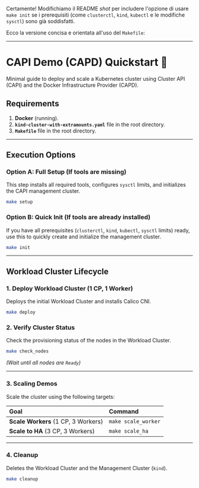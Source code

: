 Certamente\! Modifichiamo il README *shot* per includere l'opzione di usare `make init` se i prerequisiti (come `clusterctl`, `kind`, `kubectl` e le modifiche `sysctl`) sono già soddisfatti.

Ecco la versione concisa e orientata all'uso del `Makefile`:

-----

# CAPI Demo (CAPD) Quickstart 🚀

Minimal guide to deploy and scale a Kubernetes cluster using Cluster API (CAPI) and the Docker Infrastructure Provider (CAPD).

## Requirements

1.  **Docker** (running).
2.  **`kind-cluster-with-extramounts.yaml`** file in the root directory.
3.  **`Makefile`** file in the root directory.

-----

## Execution Options

### Option A: Full Setup (If tools are missing)

This step installs all required tools, configures `sysctl` limits, and initializes the CAPI management cluster.

```bash
make setup
```

### Option B: Quick Init (If tools are already installed)

If you have all prerequisites (`clusterctl`, `kind`, `kubectl`, `sysctl` limits) ready, use this to quickly create and initialize the management cluster.

```bash
make init
```

-----

## Workload Cluster Lifecycle

### 1\. Deploy Workload Cluster (1 CP, 1 Worker)

Deploys the initial Workload Cluster and installs Calico CNI.

```bash
make deploy
```

### 2\. Verify Cluster Status

Check the provisioning status of the nodes in the Workload Cluster.

```bash
make check_nodes
```

*(Wait until all nodes are `Ready`)*

-----

### 3\. Scaling Demos

Scale the cluster using the following targets:

| Goal | Command |
| :--- | :--- |
| **Scale Workers** (1 CP, 3 Workers) | `make scale_worker` |
| **Scale to HA** (3 CP, 3 Workers) | `make scale_ha` |

-----

### 4\. Cleanup

Deletes the Workload Cluster and the Management Cluster (`kind`).

```bash
make cleanup
```